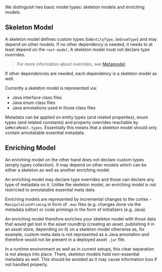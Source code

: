 
We distinguish two basic model types: skeleton models and enriching models.

## Skeleton Model

A skeleton model defines custom types (`GmEntityType`, `GmEnumType`) and may depend on other models. If no other dependency is needed, it needs to at least depend on the `root-model`. A skeleton model must not declare type overrides.

> For more information about overrides, see [Metamodel](asset://tribefire.cortex.documentation:concepts-doc/features/platform-models/metamodel.md#overrides).

If other dependencies are needed, each dependency is a skeleton model as well.

Currently a skeleton model is represented via:

* Java interface class files
* Java enum class files
* Java annotations used in those class files

Metadata can be applied on entity types (and related properties), enum types (and related constants) and property overrides reachable by `GmMetaModel.types`. Essentially this means that a skeleton model should only contain annotatable essential metadata.

## Enriching Model

An enriching model on the other hand does not declare custom types (empty types collection). It may depend on other models which can be either a skeleton as well as another enriching model.

An enriching model may declare type overrides and those can declare any type of metadata on it. Unlike the skeleton model, an enriching model is not restricted to annotatable essential meta data.

Enriching models are represented by incremental changes to the cortex - `ManipulationPriming` in form of `.man` files (e.g. changes done via the metadata editor) or code primings in the form of initializers (e.g. Java).

An enriching model therefore enriches your skeleton model with those data that would get lost in the asset roundtrip (creating an asset, publishing it in an asset store, depending on it) on a skeleton model otherwise as, for example, custom meta data is not represented as a Java annotation and therefore would not be present in a deployed asset `.jar` file.

In a runtime environment as well as in current setups, this clear separation is not always into place. There, skeleton models hold non-essential metadata as well. This should be avoided as it may cause information loss if not handled properly.
